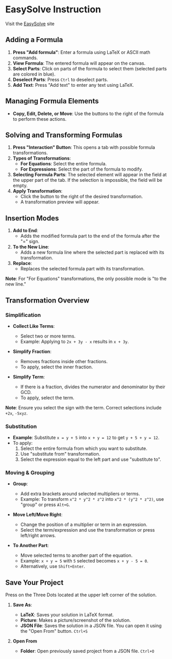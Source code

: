 # EasySolve Instruction

Visit the [EasySolve](https://easy-solve.netlify.app/) site

## Adding a Formula

1. **Press "Add formula"**: Enter a formula using LaTeX or ASCII math commands.
2. **View Formula**: The entered formula will appear on the canvas.
3. **Select Parts**: Click on parts of the formula to select them (selected parts are colored in blue).
4. **Deselect Parts**: Press `Ctrl` to deselect parts.
5. **Add Text**: Press "Add text" to enter any text using LaTeX.

## Managing Formula Elements

- **Copy, Edit, Delete, or Move**: Use the buttons to the right of the formula to perform these actions.

## Solving and Transforming Formulas

1. **Press "Interaction" Button**: This opens a tab with possible formula transformations.
2. **Types of Transformations**:
   - **For Equations**: Select the entire formula.
   - **For Expressions**: Select the part of the formula to modify.
3. **Selecting Formula Parts**: The selected element will appear in the field at the upper part of the tab. If the selection is impossible, the field will be empty.
4. **Apply Transformation**:
   - Click the button to the right of the desired transformation.
   - A transformation preview will appear.

## Insertion Modes

1. **Add to End**:
   - Adds the modified formula part to the end of the formula after the "=" sign.
2. **To the New Line**:
   - Adds a new formula line where the selected part is replaced with its transformation.
3. **Replace**:
   - Replaces the selected formula part with its transformation.

**Note**: For "For Equations" transformations, the only possible mode is "to the new line."

## Transformation Overview

### Simplification

- **Collect Like Terms**:
  - Select two or more terms.
  - Example: Applying to `2x + 3y - x` results in `x + 3y`.

- **Simplify Fraction**:
  - Removes fractions inside other fractions.
  - To apply, select the inner fraction.

- **Simplify Term**:
  - If there is a fraction, divides the numerator and denominator by their GCD.
  - To apply, select the term.

**Note**: Ensure you select the sign with the term. Correct selections include `+2x`, `-5xyz`.

### Substitution

- **Example**: Substitute `x = y + 5` into `x + y = 12` to get `y + 5 + y = 12`.
- To apply:
  1. Select the entire formula from which you want to substitute.
  2. Use "substitute from" transformation.
  3. Select the expression equal to the left part and use "substitute to".

### Moving & Grouping

- **Group**:
  - Add extra brackets around selected multipliers or terms.
  - Example: To transform `x^2 * y^2 * z^2` into `x^2 * (y^2 * z^2)`, use "group" or press `Alt+G`.

- **Move Left/Move Right**:
  - Change the position of a multiplier or term in an expression.
  - Select the term/expression and use the transformation or press left/right arrows.

- **To Another Part**:
  - Move selected terms to another part of the equation.
  - Example: `x + y = 5` with `5` selected becomes `x + y - 5 = 0`.
  - Alternatively, use `Shift+Enter`.

## Save Your Project

Press on the Three Dots located at the upper left corner of the solution.

1. **Save As**:
   - **LaTeX**: Saves your solution in LaTeX format.
   - **Picture**: Makes a picture/screenshot of the solution.
   - **JSON File**: Saves the solution in a JSON file. You can open it using the "Open From" button. `Ctrl+S`

2. **Open From**
   - **Folder**: Open previously saved project from a JSON file. `Ctrl+O`

